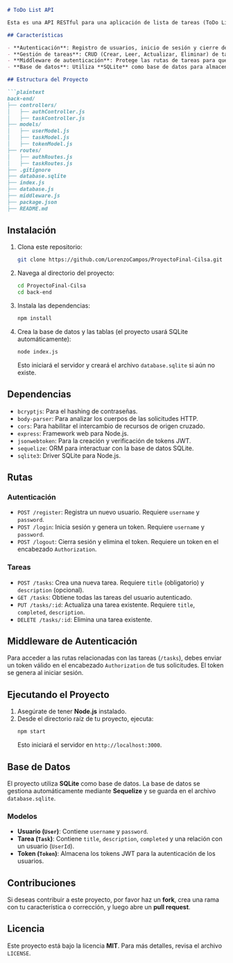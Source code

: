 ```markdown
# ToDo List API

Esta es una API RESTful para una aplicación de lista de tareas (ToDo List), donde los usuarios pueden registrarse, iniciar sesión, crear, actualizar, obtener y eliminar tareas. Está construida con **Express.js** y **SQLite** como base de datos. La autenticación se maneja a través de **JWT** (JSON Web Tokens) y **bcryptjs** para el hashing de contraseñas.

## Características

- **Autenticación**: Registro de usuarios, inicio de sesión y cierre de sesión.
- **Gestión de tareas**: CRUD (Crear, Leer, Actualizar, Eliminar) de tareas para cada usuario.
- **Middleware de autenticación**: Protege las rutas de tareas para que solo usuarios autenticados puedan acceder.
- **Base de datos**: Utiliza **SQLite** como base de datos para almacenar usuarios, tareas y tokens válidos.

## Estructura del Proyecto

```plaintext
back-end/
├── controllers/
│   ├── authController.js
│   ├── taskController.js
├── models/
│   ├── userModel.js
│   ├── taskModel.js
│   ├── tokenModel.js
├── routes/
│   ├── authRoutes.js
│   ├── taskRoutes.js
├── .gitignore
├── database.sqlite
├── index.js
├── database.js
├── middleware.js
├── package.json
├── README.md
```

## Instalación

1. Clona este repositorio:
   ```bash
   git clone https://github.com/LorenzoCampos/ProyectoFinal-Cilsa.git
   ```

2. Navega al directorio del proyecto:
   ```bash
   cd ProyectoFinal-Cilsa
   cd back-end
   ```

3. Instala las dependencias:
   ```bash
   npm install
   ```

4. Crea la base de datos y las tablas (el proyecto usará SQLite automáticamente):
   ```bash
   node index.js
   ```

   Esto iniciará el servidor y creará el archivo `database.sqlite` si aún no existe.

## Dependencias

- `bcryptjs`: Para el hashing de contraseñas.
- `body-parser`: Para analizar los cuerpos de las solicitudes HTTP.
- `cors`: Para habilitar el intercambio de recursos de origen cruzado.
- `express`: Framework web para Node.js.
- `jsonwebtoken`: Para la creación y verificación de tokens JWT.
- `sequelize`: ORM para interactuar con la base de datos SQLite.
- `sqlite3`: Driver SQLite para Node.js.

## Rutas

### **Autenticación**

- `POST /register`: Registra un nuevo usuario. Requiere `username` y `password`.
- `POST /login`: Inicia sesión y genera un token. Requiere `username` y `password`.
- `POST /logout`: Cierra sesión y elimina el token. Requiere un token en el encabezado `Authorization`.

### **Tareas**

- `POST /tasks`: Crea una nueva tarea. Requiere `title` (obligatorio) y `description` (opcional).
- `GET /tasks`: Obtiene todas las tareas del usuario autenticado.
- `PUT /tasks/:id`: Actualiza una tarea existente. Requiere `title`, `completed`, `description`.
- `DELETE /tasks/:id`: Elimina una tarea existente.

## Middleware de Autenticación

Para acceder a las rutas relacionadas con las tareas (`/tasks`), debes enviar un token válido en el encabezado `Authorization` de tus solicitudes. El token se genera al iniciar sesión.

## Ejecutando el Proyecto

1. Asegúrate de tener **Node.js** instalado.
2. Desde el directorio raíz de tu proyecto, ejecuta:
   ```bash
   npm start
   ```
   Esto iniciará el servidor en `http://localhost:3000`.

## Base de Datos

El proyecto utiliza **SQLite** como base de datos. La base de datos se gestiona automáticamente mediante **Sequelize** y se guarda en el archivo `database.sqlite`.

### Modelos

- **Usuario (`User`)**: Contiene `username` y `password`.
- **Tarea (`Task`)**: Contiene `title`, `description`, `completed` y una relación con un usuario (`UserId`).
- **Token (`Token`)**: Almacena los tokens JWT para la autenticación de los usuarios.

## Contribuciones

Si deseas contribuir a este proyecto, por favor haz un **fork**, crea una rama con tu característica o corrección, y luego abre un **pull request**.

## Licencia

Este proyecto está bajo la licencia **MIT**. Para más detalles, revisa el archivo `LICENSE`.